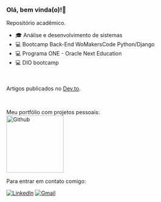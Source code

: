 
###  Olá, bem vinda(o)!👋

Repositório acadêmico.

  <ul style="margin-top: 0px">
    <li>  🎓 Análise e desenvolvimento de sistemas </li>
    <li>  💻 Bootcamp Back-End WoMakersCode Python/Django </li>
    <li>  💻 Programa ONE - Oracle Next Education </li>   
    <li>  💻 DIO bootcamp </li>
</ul>
<br>
    
Artigos publicados no <a href="https://dev.to/anafbarreto"> Dev.to</a>.

<br>

Meu portfólio com projetos pessoais: <br>
<a href="https://github.com/anafbarreto">
    <img src="https://github.com/user-attachments/assets/f58f91d5-79f4-4c1f-88a9-f90827b379cc" alt="Github" width="150">
</a>

    

Para entrar em contato comigo: <br>

[![Linkedln](https://img.shields.io/badge/LinkedIn-0077B5?style=for-the-badge&logo=linkedin&logoColor=white)](https://www.linkedin.com/in/anacarolinafonsecabarreto/)
[![Gmail](https://img.shields.io/badge/Gmail-D14836?style=for-the-badge&logo=gmail&logoColor=white)](mailto:anacarolinafbarreto@gmail.com)
